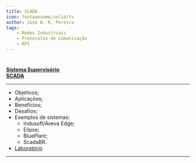 ```yaml
---
title: SCADA
icon: fontawesome/solid/tv
author: José W. R. Pereira
tags:
    - Redes Industriais
    - Protocolos de Comunicação
    - RPI
---
```


#

**[Sistema Supervisório <br> SCADA](../slides/aula07-sistemas_SCADA.pdf)**

---

- Objetivos;
- Aplicações;
- Benefícios;
- Desafios;
- Exemplos de sistemas:
    - Indusoft/Aveva Edge;
    - Elipse;
    - BluePlant;
    - ScadaBR.
- [Laboratório](../slides/aula07lab-ScadaBR.pdf)

---

